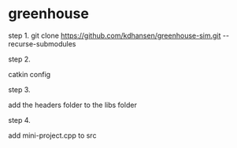 # greenhouse

step 1. 
git clone https://github.com/kdhansen/greenhouse-sim.git --recurse-submodules

step 2.

catkin config

step 3.

add the headers folder to the libs folder

step 4. 

add mini-project.cpp to src 
